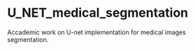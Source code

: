 # U_NET_medical_segmentation
Accademic work on U-net implementation for medical images segmentation.
